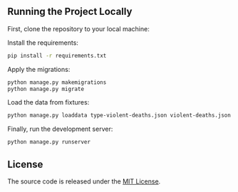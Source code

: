 ## Running the Project Locally

First, clone the repository to your local machine:

Install the requirements:

```bash
pip install -r requirements.txt
```

Apply the migrations:

```bash
python manage.py makemigrations
python manage.py migrate
```

Load the data from fixtures:

```bash
python manage.py loaddata type-violent-deaths.json violent-deaths.json gender.json type-domestic-violence.json domestic-violence.json built-by.json living-place.json type-infrastructure.json state-infrastructure.json infrastructure-road.json vehicle-type.json vehicle.json
```

Finally, run the development server:

```bash
python manage.py runserver
```



## License

The source code is released under the [MIT License](https://github.com/isaacleal10/PROYECTODJANGO/blob/master/LICENSE.md).
